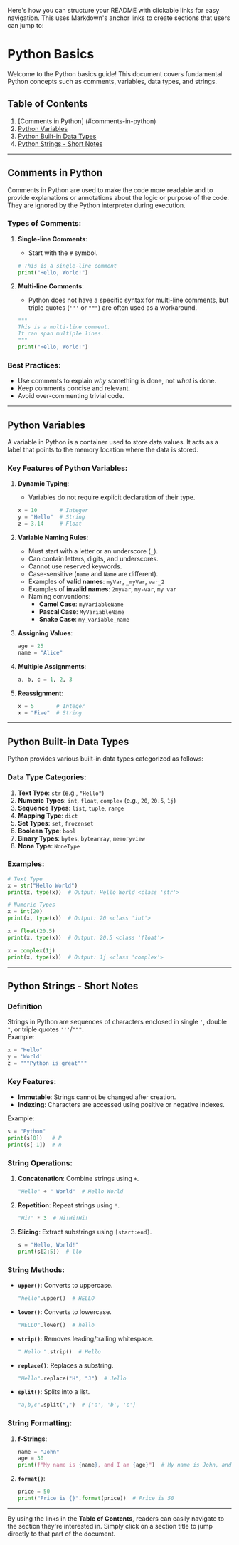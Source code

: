 Here's how you can structure your README with clickable links for easy navigation. This uses Markdown's anchor links to create sections that users can jump to:
# Python Basics

Welcome to the Python basics guide! This document covers fundamental Python concepts such as comments, variables, data types, and strings.

## Table of Contents
1. [Comments in Python] (#comments-in-python)
2. [Python Variables](#python-variables)
3. [Python Built-in Data Types](#python-built-in-data-types)
4. [Python Strings - Short Notes](#python-strings-short-notes)

---

## Comments in Python
Comments in Python are used to make the code more readable and to provide explanations or annotations about the logic or purpose of the code. They are ignored by the Python interpreter during execution.

### Types of Comments:
1. **Single-line Comments**:
   - Start with the `#` symbol.
   ```python
   # This is a single-line comment
   print("Hello, World!")
   ```

2. **Multi-line Comments**:
   - Python does not have a specific syntax for multi-line comments, but triple quotes (`'''` or `"""`) are often used as a workaround.
   ```python
   """
   This is a multi-line comment.
   It can span multiple lines.
   """
   print("Hello, World!")
   ```

### Best Practices:
- Use comments to explain *why* something is done, not *what* is done.
- Keep comments concise and relevant.
- Avoid over-commenting trivial code.

---

## Python Variables
A variable in Python is a container used to store data values. It acts as a label that points to the memory location where the data is stored.

### Key Features of Python Variables:
1. **Dynamic Typing**:  
   - Variables do not require explicit declaration of their type.
   ```python
   x = 10       # Integer
   y = "Hello"  # String
   z = 3.14     # Float
   ```

2. **Variable Naming Rules**:
   - Must start with a letter or an underscore (`_`).
   - Can contain letters, digits, and underscores.
   - Cannot use reserved keywords.
   - Case-sensitive (`name` and `Name` are different).
   - Examples of **valid names**: `myVar`, `_myVar`, `var_2`
   - Examples of **invalid names**: `2myVar`, `my-var`, `my var`
   - Naming conventions:
     - **Camel Case**: `myVariableName`
     - **Pascal Case**: `MyVariableName`
     - **Snake Case**: `my_variable_name`

3. **Assigning Values**:
   ```python
   age = 25
   name = "Alice"
   ```

4. **Multiple Assignments**:
   ```python
   a, b, c = 1, 2, 3
   ```

5. **Reassignment**:
   ```python
   x = 5       # Integer
   x = "Five"  # String
   ```

---

## Python Built-in Data Types
Python provides various built-in data types categorized as follows:

### Data Type Categories:
1. **Text Type**: `str` (e.g., `"Hello"`)
2. **Numeric Types**: `int`, `float`, `complex` (e.g., `20`, `20.5`, `1j`)
3. **Sequence Types**: `list`, `tuple`, `range`
4. **Mapping Type**: `dict`
5. **Set Types**: `set`, `frozenset`
6. **Boolean Type**: `bool`
7. **Binary Types**: `bytes`, `bytearray`, `memoryview`
8. **None Type**: `NoneType`

### Examples:
```python
# Text Type
x = str("Hello World")
print(x, type(x))  # Output: Hello World <class 'str'>

# Numeric Types
x = int(20)
print(x, type(x))  # Output: 20 <class 'int'>

x = float(20.5)
print(x, type(x))  # Output: 20.5 <class 'float'>

x = complex(1j)
print(x, type(x))  # Output: 1j <class 'complex'>
```

---

## Python Strings - Short Notes

### Definition
Strings in Python are sequences of characters enclosed in single `'`, double `"`, or triple quotes `'''`/`"""`.  
Example:
```python
x = "Hello"
y = 'World'
z = """Python is great"""
```

### Key Features:
- **Immutable**: Strings cannot be changed after creation.
- **Indexing**: Characters are accessed using positive or negative indexes.
  
Example:
```python
s = "Python"
print(s[0])   # P
print(s[-1])  # n
```

### String Operations:
1. **Concatenation**: Combine strings using `+`.
   ```python
   "Hello" + " World"  # Hello World
   ```

2. **Repetition**: Repeat strings using `*`.
   ```python
   "Hi!" * 3  # Hi!Hi!Hi!
   ```

3. **Slicing**: Extract substrings using `[start:end]`.
   ```python
   s = "Hello, World!"
   print(s[2:5])  # llo
   ```

### String Methods:
- **`upper()`**: Converts to uppercase.
  ```python
  "hello".upper()  # HELLO
  ```

- **`lower()`**: Converts to lowercase.
  ```python
  "HELLO".lower()  # hello
  ```

- **`strip()`**: Removes leading/trailing whitespace.
  ```python
  " Hello ".strip()  # Hello
  ```

- **`replace()`**: Replaces a substring.
  ```python
  "Hello".replace("H", "J")  # Jello
  ```

- **`split()`**: Splits into a list.
  ```python
  "a,b,c".split(",")  # ['a', 'b', 'c']
  ```

### String Formatting:
1. **f-Strings**:
   ```python
   name = "John"
   age = 30
   print(f"My name is {name}, and I am {age}")  # My name is John, and I am 30
   ```

2. **`format()`**:
   ```python
   price = 50
   print("Price is {}".format(price))  # Price is 50
   ```

---

By using the links in the **Table of Contents**, readers can easily navigate to the section they're interested in. Simply click on a section title to jump directly to that part of the document.
